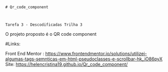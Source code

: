                                                                              # Qr_code_component


                                                                       Tarefa 3 - Descodificadas Trilha 3 
 
O projeto proposto é o QR code component 

#Links:

Front End Mentor : https://www.frontendmentor.io/solutions/utilizei-algumas-tags-semnticas-em-html-pseudoclasses-e-scrollbar-hk_jO86pyX
Site: https://helencristina19.github.io/Qr_code_component/
